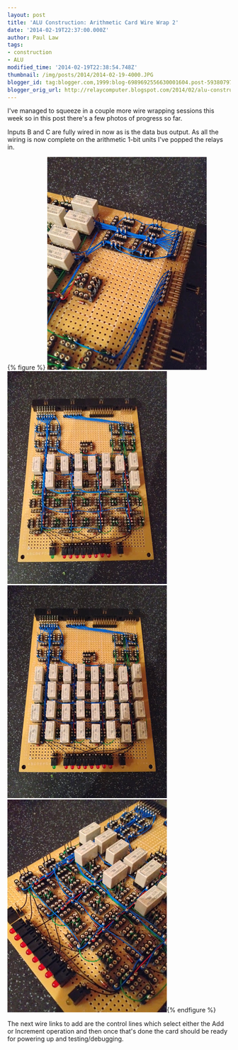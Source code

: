 ```yaml
---
layout: post
title: 'ALU Construction: Arithmetic Card Wire Wrap 2'
date: '2014-02-19T22:37:00.000Z'
author: Paul Law
tags:
- construction
- ALU
modified_time: '2014-02-19T22:38:54.748Z'
thumbnail: /img/posts/2014/2014-02-19-4000.JPG
blogger_id: tag:blogger.com,1999:blog-6989692556630001604.post-5938079786611465554
blogger_orig_url: http://relaycomputer.blogspot.com/2014/02/alu-construction-arithmetic-card-wire_19.html
---
```


I've managed to squeeze in a couple more wire wrapping sessions this week so 
in this post there's a few photos of progress so far.

Inputs B and 
C are fully wired in now as is the data bus output. As all the wiring is now 
complete on the arithmetic 1-bit units I've popped the relays in.

{% figure %}
![ALU Arithmetic Card (close up top)](/assets/img/posts/2014/2014-02-19-0000.JPG)
![ALU Arithmetic Card](/assets/img/posts/2014/2014-02-19-0001.JPG)
![ALU Arithmetic Card (with added relays)](/assets/img/posts/2014/2014-02-19-0002.JPG)
![ALU Arithmetic Card (close up bottom)](/assets/img/posts/2014/2014-02-19-0003.JPG){% endfigure %}

The next wire links to add are the control lines which 
select either the Add or Increment operation and then once that's done the 
card should be ready for powering up and testing/debugging. 
